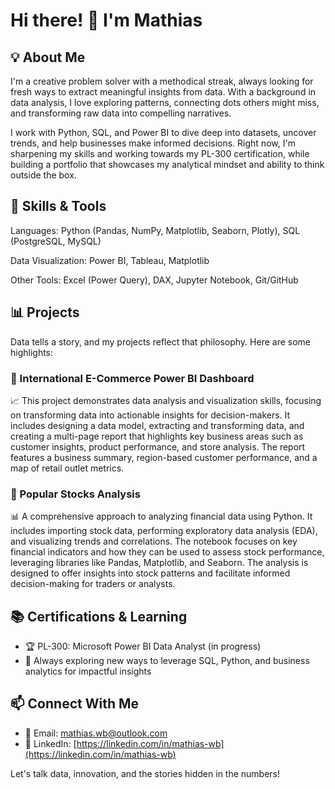 # Hi there! 👋 I'm Mathias

## 💡 About Me

I'm a creative problem solver with a methodical streak, always looking for fresh ways to extract meaningful insights from data. With a background in data analysis, I love exploring patterns, connecting dots others might miss, and transforming raw data into compelling narratives.

I work with Python, SQL, and Power BI to dive deep into datasets, uncover trends, and help businesses make informed decisions. Right now, I'm sharpening my skills and working towards my PL-300 certification, while building a portfolio that showcases my analytical mindset and ability to think outside the box.

## 🔧 Skills & Tools

Languages: Python (Pandas, NumPy, Matplotlib, Seaborn, Plotly), SQL (PostgreSQL, MySQL)

Data Visualization: Power BI, Tableau, Matplotlib

Other Tools: Excel (Power Query), DAX, Jupyter Notebook, Git/GitHub

## 📊 Projects

Data tells a story, and my projects reflect that philosophy. Here are some highlights:

### 📌 International E-Commerce Power BI Dashboard

📈 This project demonstrates data analysis and visualization skills, focusing on transforming data into actionable insights for decision-makers. It includes designing a data model, extracting and transforming data, and creating a multi-page report that highlights key business areas such as customer insights, product performance, and store analysis. The report features a business summary, region-based customer performance, and a map of retail outlet metrics.

### 📌 Popular Stocks Analysis

📊  A comprehensive approach to analyzing financial data using Python. It includes importing stock data, performing exploratory data analysis (EDA), and visualizing trends and correlations. The notebook focuses on key financial indicators and how they can be used to assess stock performance, leveraging libraries like Pandas, Matplotlib, and Seaborn. The analysis is designed to offer insights into stock patterns and facilitate informed decision-making for traders or analysts.

## 📚 Certifications & Learning

- 🏆 PL-300: Microsoft Power BI Data Analyst (in progress)
- 📖 Always exploring new ways to leverage SQL, Python, and business analytics for impactful insights

## 📫 Connect With Me

- 📧 Email: [mathias.wb@outlook.com](mailto:mathias.wb@outlook.com)
- 💼 LinkedIn: [https://linkedin.com/in/mathias-wb](https://linkedin.com/in/mathias-wb)

Let's talk data, innovation, and the stories hidden in the numbers!
